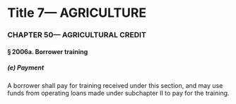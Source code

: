 
# Title 7— AGRICULTURE
### CHAPTER 50— AGRICULTURAL CREDIT
#### § 2006a. Borrower training
##### (e) Payment

A borrower shall pay for training received under this section, and may use funds from operating loans made under subchapter II to pay for the training.
